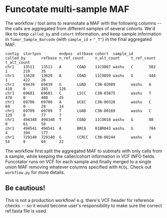 # Funcotate multi-sample MAF


The workflow / tool aims to reannotate a MAF with the following columns -- the calls are aggregated from different samples of several cohorts. We'd like to keep `called_by` and `cohort` information, and keep sample information in `Tumor_Sample_Barcode` (with `sample_id` + `"_T"`) in the final aggregated MAF.

```
contig  startpos        endpos  altbase cohort  sample_id       called_by       refbase n_ref_count     n_alt_count     t_ref_count     t_alt_count
chr1    13511   13511   A       COAD    11CO007 washu   C       502     1       219     35
chr1    13620   13620   A       COAD    11CO059 washu   G       444     1       422     26
chr1    69439   69439   G       LUAD    C3N-02089       washu   A       418     0       283     126
chr1    69601   69601   C       LSCC    C3N-03875       washu   T       470     0       480     45
chr1    69706   69706   A       UCEC    C3N-00328       washu   C       69      0       28      14
chr1    69709   69709   T       LUAD    C3N-00169       washu   C       129     0       77      7
chr1    494348  494348  T       COAD    11CO018 washu   G       88      0       61      58
chr1    494541  494541  A       BRCA    01BR043 washu   G       784     4       394     177
chr1    729140  729140  G       CCRCC   C3N-00244       washu   A       54      0       64      22
```

The workflow first split the aggregated MAF to submafs with only calls from a sample, while keeping the caller/cohort information in VCF INFO fields. Funcotator runs on VCF for each sample and finally merged to a single union MAF removing whatever columns specified with `RCOL`. Check out `workflow.py` for more details.

## Be cautious!

This is not a production workflow! e.g. there's VCF header for reference checks -- so it would become user's responsibility to make sure the correct ref.fasta file is used.

